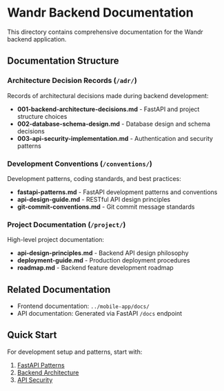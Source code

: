 # Wandr Backend Documentation

This directory contains comprehensive documentation for the Wandr backend application.

## Documentation Structure

### Architecture Decision Records (`/adr/`)
Records of architectural decisions made during backend development:
- **001-backend-architecture-decisions.md** - FastAPI and project structure choices
- **002-database-schema-design.md** - Database design and schema decisions  
- **003-api-security-implementation.md** - Authentication and security patterns

### Development Conventions (`/conventions/`)
Development patterns, coding standards, and best practices:
- **fastapi-patterns.md** - FastAPI development patterns and conventions
- **api-design-guide.md** - RESTful API design principles
- **git-commit-conventions.md** - Git commit message standards

### Project Documentation (`/project/`)
High-level project documentation:
- **api-design-principles.md** - Backend API design philosophy
- **deployment-guide.md** - Production deployment procedures
- **roadmap.md** - Backend feature development roadmap

## Related Documentation
- Frontend documentation: `../mobile-app/docs/`
- API documentation: Generated via FastAPI `/docs` endpoint

## Quick Start
For development setup and patterns, start with:
1. [FastAPI Patterns](./conventions/fastapi-patterns.md)
2. [Backend Architecture](./adr/001-backend-architecture-decisions.md)
3. [API Security](./adr/003-api-security-implementation.md) 